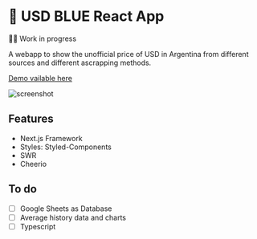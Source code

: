 # 💸 USD BLUE React App

👷‍♂️ Work in progress

A webapp to show the unofficial price of USD in Argentina from different sources and different ascrapping methods.

[Demo vailable here](https://usdblue.vercel.app)

![screenshot](http://ivanmuller.me/images/blueusd.png)

## Features

- Next.js Framework
- Styles: Styled-Components
- SWR
- Cheerio

## To do

- [ ] Google Sheets as Database
- [ ] Average history data and charts
- [ ] Typescript